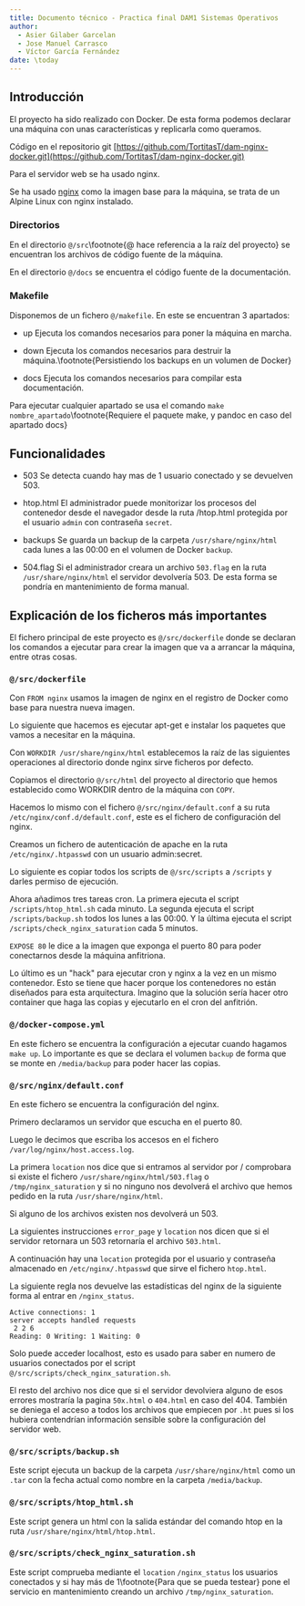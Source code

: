 ```yaml
---
title: Documento técnico - Practica final DAM1 Sistemas Operativos
author:
  - Asier Gilaber Garcelan
  - Jose Manuel Carrasco
  - Víctor García Fernández
date: \today
---
```


## Introducción

El proyecto ha sido realizado con Docker. De esta forma podemos declarar una máquina con unas características y replicarla como queramos.

Código en el repositorio git [https://github.com/TortitasT/dam-nginx-docker.git](https://github.com/TortitasT/dam-nginx-docker.git)

Para el servidor web se ha usado nginx.

Se ha usado [nginx](https://hub.docker.com/_/nginx) como la imagen base para la máquina, se trata de un Alpine Linux con nginx instalado.

### Directorios

En el directorio `@/src`\footnote{@ hace referencia a la raíz del proyecto} se encuentran los archivos de código fuente de la máquina.

En el directorio `@/docs` se encuentra el código fuente de la documentación.

### Makefile

Disponemos de un fichero `@/makefile`. En este se encuentran 3 apartados:

- up Ejecuta los comandos necesarios para poner la máquina en marcha.

- down Ejecuta los comandos necesarios para destruir la máquina.\footnote{Persistiendo los backups en un volumen de Docker}

- docs Ejecuta los comandos necesarios para compilar esta documentación.

Para ejecutar cualquier apartado se usa el comando `make nombre_apartado`\footnote{Requiere el paquete make, y pandoc en caso del apartado docs}

## Funcionalidades

- 503 Se detecta cuando hay mas de 1 usuario conectado y se devuelven 503.

- htop.html El administrador puede monitorizar los procesos del contenedor desde el navegador desde la ruta /htop.html protegida por el usuario `admin` con contraseña `secret`.

- backups Se guarda un backup de la carpeta `/usr/share/nginx/html` cada lunes a las 00:00 en el volumen de Docker `backup`.

- 504.flag Si el administrador creara un archivo `503.flag` en la ruta `/usr/share/nginx/html` el servidor devolvería 503. De esta forma se pondría en mantenimiento de forma manual.

## Explicación de los ficheros más importantes

El fichero principal de este proyecto es `@/src/dockerfile` donde se declaran los comandos a ejecutar para crear la imagen que va a arrancar la máquina, entre otras cosas.

### `@/src/dockerfile`

Con `FROM nginx` usamos la imagen de nginx en el registro de Docker como base para nuestra nueva imagen.

Lo siguiente que hacemos es ejecutar apt-get e instalar los paquetes que vamos a necesitar en la máquina.

Con `WORKDIR /usr/share/nginx/html` establecemos la raíz de las siguientes operaciones al directorio donde nginx sirve ficheros por defecto.

Copiamos el directorio `@/src/html` del proyecto al directorio que hemos establecido como WORKDIR dentro de la máquina con `COPY`.

Hacemos lo mismo con el fichero `@/src/nginx/default.conf` a su ruta `/etc/nginx/conf.d/default.conf`, este es el fichero de configuración del nginx.

Creamos un fichero de autenticación de apache en la ruta `/etc/nginx/.htpasswd` con un usuario admin:secret.

Lo siguiente es copiar todos los scripts de `@/src/scripts` a `/scripts` y darles permiso de ejecución.

Ahora añadimos tres tareas cron. La primera ejecuta el script `/scripts/htop_html.sh` cada minuto. La segunda ejecuta el script `/scripts/backup.sh` todos los lunes a las 00:00. Y la última ejecuta el script `/scripts/check_nginx_saturation` cada 5 minutos.

`EXPOSE 80` le dice a la imagen que exponga el puerto 80 para poder conectarnos desde la máquina anfitriona.

Lo último es un "hack" para ejecutar cron y nginx a la vez en un mismo contenedor. Esto se tiene que hacer porque los contenedores no están diseñados para esta arquitectura. Imagino que la solución sería hacer otro container que haga las copias y ejecutarlo en el cron del anfitrión.

### `@/docker-compose.yml`

En este fichero se encuentra la configuración a ejecutar cuando hagamos `make up`. Lo importante es que se declara el volumen `backup` de forma que se monte en `/media/backup` para poder hacer las copias.

### `@/src/nginx/default.conf`

En este fichero se encuentra la configuración del nginx.

Primero declaramos un servidor que escucha en el puerto 80.

Luego le decimos que escriba los accesos en el fichero `/var/log/nginx/host.access.log`.

La primera `location` nos dice que si entramos al servidor por / comprobara si existe el fichero `/usr/share/nginx/html/503.flag` o `/tmp/nginx_saturation` y si no ninguno nos devolverá el archivo que hemos pedido en la ruta `/usr/share/nginx/html`.

Si alguno de los archivos existen nos devolverá un 503.

La siguientes instrucciones `error_page` y `location` nos dicen que si el servidor retornara un 503 retornaría el archivo `503.html`.

A continuación hay una `location` protegida por el usuario y contraseña almacenado en `/etc/nginx/.htpasswd` que sirve el fichero `htop.html`.

La siguiente regla nos devuelve las estadísticas del nginx de la siguiente forma al entrar en `/nginx_status`.

```
Active connections: 1
server accepts handled requests
 2 2 6
Reading: 0 Writing: 1 Waiting: 0
```

Solo puede acceder localhost, esto es usado para saber en numero de usuarios conectados por el script `@/src/scripts/check_nginx_saturation.sh`.

El resto del archivo nos dice que si el servidor devolviera alguno de esos errores mostraría la pagina `50x.html` o `404.html` en caso del 404. También se deniega el acceso a todos los archivos que empiecen por `.ht` pues si los hubiera contendrían información sensible sobre la configuración del servidor web.

### `@/src/scripts/backup.sh`

Este script ejecuta un backup de la carpeta `/usr/share/nginx/html` como un `.tar` con la fecha actual como nombre en la carpeta `/media/backup`.

### `@/src/scripts/htop_html.sh`

Este script genera un html con la salida estándar del comando htop en la ruta `/usr/share/nginx/html/htop.html`.

### `@/src/scripts/check_nginx_saturation.sh`

Este script comprueba mediante el `location` `/nginx_status` los usuarios conectados y si hay más de 1\footnote{Para que se pueda testear} pone el servicio en mantenimiento creando un archivo `/tmp/nginx_saturation`.
